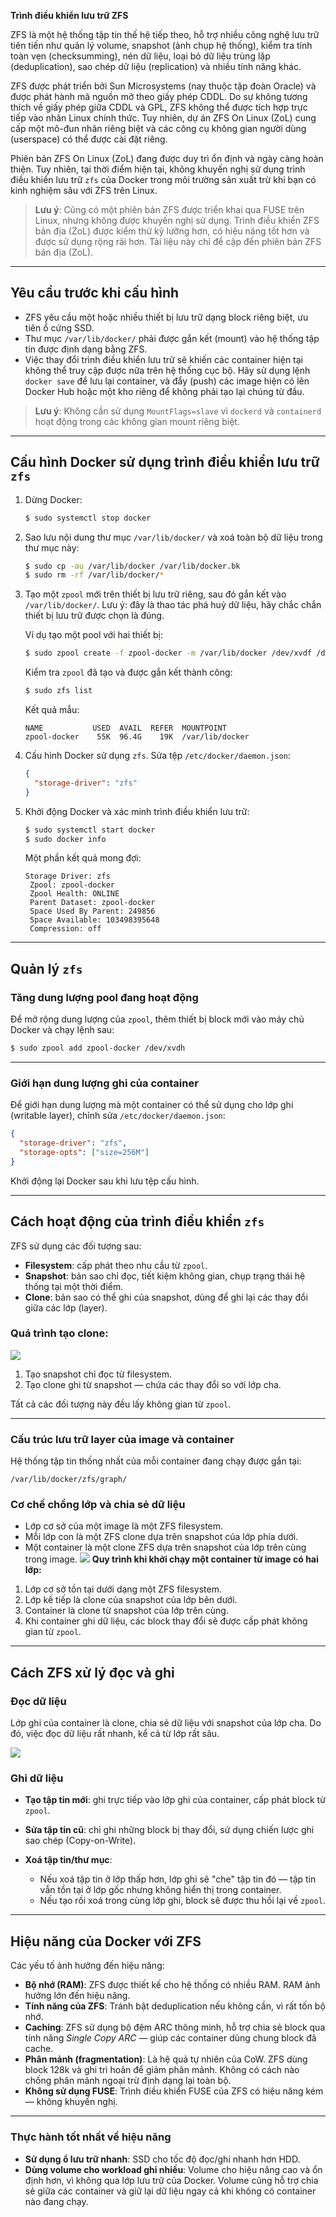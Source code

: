 **Trình điều khiển lưu trữ ZFS**

ZFS là một hệ thống tập tin thế hệ tiếp theo, hỗ trợ nhiều công nghệ lưu trữ tiên tiến như quản lý volume, snapshot (ảnh chụp hệ thống), kiểm tra tính toàn vẹn (checksumming), nén dữ liệu, loại bỏ dữ liệu trùng lặp (deduplication), sao chép dữ liệu (replication) và nhiều tính năng khác.

ZFS được phát triển bởi Sun Microsystems (nay thuộc tập đoàn Oracle) và được phát hành mã nguồn mở theo giấy phép CDDL. Do sự không tương thích về giấy phép giữa CDDL và GPL, ZFS không thể được tích hợp trực tiếp vào nhân Linux chính thức. Tuy nhiên, dự án ZFS On Linux (ZoL) cung cấp một mô-đun nhân riêng biệt và các công cụ không gian người dùng (userspace) có thể được cài đặt riêng.

Phiên bản ZFS On Linux (ZoL) đang được duy trì ổn định và ngày càng hoàn thiện. Tuy nhiên, tại thời điểm hiện tại, không khuyến nghị sử dụng trình điều khiển lưu trữ `zfs` của Docker trong môi trường sản xuất trừ khi bạn có kinh nghiệm sâu với ZFS trên Linux.

> **Lưu ý**:
> Cũng có một phiên bản ZFS được triển khai qua FUSE trên Linux, nhưng không được khuyến nghị sử dụng. Trình điều khiển ZFS bản địa (ZoL) được kiểm thử kỹ lưỡng hơn, có hiệu năng tốt hơn và được sử dụng rộng rãi hơn. Tài liệu này chỉ đề cập đến phiên bản ZFS bản địa (ZoL).

---

## **Yêu cầu trước khi cấu hình**

* ZFS yêu cầu một hoặc nhiều thiết bị lưu trữ dạng block riêng biệt, ưu tiên ổ cứng SSD.
* Thư mục `/var/lib/docker/` phải được gắn kết (mount) vào hệ thống tập tin được định dạng bằng ZFS.
* Việc thay đổi trình điều khiển lưu trữ sẽ khiến các container hiện tại không thể truy cập được nữa trên hệ thống cục bộ. Hãy sử dụng lệnh `docker save` để lưu lại container, và đẩy (push) các image hiện có lên Docker Hub hoặc một kho riêng để không phải tạo lại chúng từ đầu.

> **Lưu ý**:
> Không cần sử dụng `MountFlags=slave` vì `dockerd` và `containerd` hoạt động trong các không gian mount riêng biệt.

---

## **Cấu hình Docker sử dụng trình điều khiển lưu trữ `zfs`**

1. Dừng Docker:

   ```bash
   $ sudo systemctl stop docker
   ```

2. Sao lưu nội dung thư mục `/var/lib/docker/` và xoá toàn bộ dữ liệu trong thư mục này:

   ```bash
   $ sudo cp -au /var/lib/docker /var/lib/docker.bk
   $ sudo rm -rf /var/lib/docker/*
   ```

3. Tạo một `zpool` mới trên thiết bị lưu trữ riêng, sau đó gắn kết vào `/var/lib/docker/`. Lưu ý: đây là thao tác phá huỷ dữ liệu, hãy chắc chắn thiết bị lưu trữ được chọn là đúng.

   Ví dụ tạo một pool với hai thiết bị:

   ```bash
   $ sudo zpool create -f zpool-docker -m /var/lib/docker /dev/xvdf /dev/xvdg
   ```

   Kiểm tra `zpool` đã tạo và được gắn kết thành công:

   ```bash
   $ sudo zfs list
   ```

   Kết quả mẫu:

   ```
   NAME           USED  AVAIL  REFER  MOUNTPOINT
   zpool-docker    55K  96.4G    19K  /var/lib/docker
   ```

4. Cấu hình Docker sử dụng `zfs`. Sửa tệp `/etc/docker/daemon.json`:

   ```json
   {
     "storage-driver": "zfs"
   }
   ```

5. Khởi động Docker và xác minh trình điều khiển lưu trữ:

   ```bash
   $ sudo systemctl start docker
   $ sudo docker info
   ```

   Một phần kết quả mong đợi:

   ```
   Storage Driver: zfs
    Zpool: zpool-docker
    Zpool Health: ONLINE
    Parent Dataset: zpool-docker
    Space Used By Parent: 249856
    Space Available: 103498395648
    Compression: off
   ```

---

## **Quản lý `zfs`**

### **Tăng dung lượng pool đang hoạt động**

Để mở rộng dung lượng của `zpool`, thêm thiết bị block mới vào máy chủ Docker và chạy lệnh sau:

```bash
$ sudo zpool add zpool-docker /dev/xvdh
```

---

### **Giới hạn dung lượng ghi của container**

Để giới hạn dung lượng mà một container có thể sử dụng cho lớp ghi (writable layer), chỉnh sửa `/etc/docker/daemon.json`:

```json
{
  "storage-driver": "zfs",
  "storage-opts": ["size=256M"]
}
```

Khởi động lại Docker sau khi lưu tệp cấu hình.

---

## **Cách hoạt động của trình điều khiển `zfs`**

ZFS sử dụng các đối tượng sau:

* **Filesystem**: cấp phát theo nhu cầu từ `zpool`.
* **Snapshot**: bản sao chỉ đọc, tiết kiệm không gian, chụp trạng thái hệ thống tại một thời điểm.
* **Clone**: bản sao có thể ghi của snapshot, dùng để ghi lại các thay đổi giữa các lớp (layer).

### **Quá trình tạo clone:**
![](https://img001.prntscr.com/file/img001/XludlEerRPWHbt4JPveMqQ.png)
1. Tạo snapshot chỉ đọc từ filesystem.
2. Tạo clone ghi từ snapshot — chứa các thay đổi so với lớp cha.

Tất cả các đối tượng này đều lấy không gian từ `zpool`.

---

### **Cấu trúc lưu trữ layer của image và container**

Hệ thống tập tin thống nhất của mỗi container đang chạy được gắn tại:

```
/var/lib/docker/zfs/graph/
```

### **Cơ chế chồng lớp và chia sẻ dữ liệu**

* Lớp cơ sở của một image là một ZFS filesystem.
* Mỗi lớp con là một ZFS clone dựa trên snapshot của lớp phía dưới.
* Một container là một clone ZFS dựa trên snapshot của lớp trên cùng trong image.
  ![](https://img001.prntscr.com/file/img001/pJvREUrHTRC7FHlDyX7HSw.png)
**Quy trình khi khởi chạy một container từ image có hai lớp:**

1. Lớp cơ sở tồn tại dưới dạng một ZFS filesystem.
2. Lớp kế tiếp là clone của snapshot của lớp bên dưới.
3. Container là clone từ snapshot của lớp trên cùng.
4. Khi container ghi dữ liệu, các block thay đổi sẽ được cấp phát không gian từ `zpool`.

---

## **Cách ZFS xử lý đọc và ghi**

### **Đọc dữ liệu**

Lớp ghi của container là clone, chia sẻ dữ liệu với snapshot của lớp cha. Do đó, việc đọc dữ liệu rất nhanh, kể cả từ lớp rất sâu.

![](https://img001.prntscr.com/file/img001/3Br9fviWTJeIs3l8lGYx_g.png)

### **Ghi dữ liệu**

* **Tạo tập tin mới**: ghi trực tiếp vào lớp ghi của container, cấp phát block từ `zpool`.
* **Sửa tập tin cũ**: chỉ ghi những block bị thay đổi, sử dụng chiến lược ghi sao chép (Copy-on-Write).
* **Xoá tập tin/thư mục**:

  * Nếu xoá tập tin ở lớp thấp hơn, lớp ghi sẽ "che" tập tin đó — tập tin vẫn tồn tại ở lớp gốc nhưng không hiển thị trong container.
  * Nếu tạo rồi xoá trong cùng lớp ghi, block sẽ được thu hồi lại về `zpool`.

---

## **Hiệu năng của Docker với ZFS**

Các yếu tố ảnh hưởng đến hiệu năng:

* **Bộ nhớ (RAM)**: ZFS được thiết kế cho hệ thống có nhiều RAM. RAM ảnh hưởng lớn đến hiệu năng.
* **Tính năng của ZFS**: Tránh bật deduplication nếu không cần, vì rất tốn bộ nhớ.
* **Caching**: ZFS sử dụng bộ đệm ARC thông minh, hỗ trợ chia sẻ block qua tính năng *Single Copy ARC* — giúp các container dùng chung block đã cache.
* **Phân mảnh (fragmentation)**: Là hệ quả tự nhiên của CoW. ZFS dùng block 128k và ghi trì hoãn để giảm phân mảnh. Không có cách nào chống phân mảnh ngoại trừ định dạng lại toàn bộ.
* **Không sử dụng FUSE**: Trình điều khiển FUSE của ZFS có hiệu năng kém — không khuyến nghị.

---

### **Thực hành tốt nhất về hiệu năng**

* **Sử dụng ổ lưu trữ nhanh**: SSD cho tốc độ đọc/ghi nhanh hơn HDD.
* **Dùng volume cho workload ghi nhiều**: Volume cho hiệu năng cao và ổn định hơn, vì không qua lớp lưu trữ của Docker. Volume cũng hỗ trợ chia sẻ giữa các container và giữ lại dữ liệu ngay cả khi không có container nào đang chạy.
